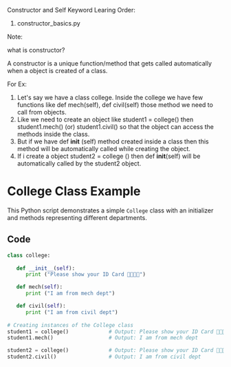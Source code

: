 Constructor and Self Keyword Learing Order:

1. constructor_basics.py


Note:

what is constructor?

A constructor is a unique function/method that gets called automatically when a object is created of a class.

For Ex:

1. Let's say we have a class college. Inside the college we have few functions like def mech(self), def civil(self) those method we need to call from objects.
2. Like we need to create an object like student1 = college() then  student1.mech() (or) student1.civil() so that the object can access the methods inside the class.
3. But if we have def __init__ (self) method created inside a class then this method will be automatically called while creating the object.
4. If i create a object  student2 = college () then  def __init__(self) will be automatically called by the student2 object.


# College Class Example

This Python script demonstrates a simple `College` class with an initializer and methods representing different departments.

## Code

```python
class college:
   
   def __init__(self):
      print ("Please show your ID Card 🧑‍🎓👨‍🎓")

   def mech(self):
      print ("I am from mech dept")

   def civil(self):
      print ("I am from civil dept")
    
# Creating instances of the College class
student1 = college()             # Output: Please show your ID Card 🧑‍🎓👨‍🎓
student1.mech()                  # Output: I am from mech dept     

student2 = college()             # Output: Please show your ID Card 🧑‍🎓👨‍🎓
student2.civil()                 # Output: I am from civil dept










